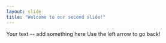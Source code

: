```yaml
---
layout: slide
title: "Welcome to our second slide!"
---
```

Your text -- add something here
Use the left arrow to go back!
